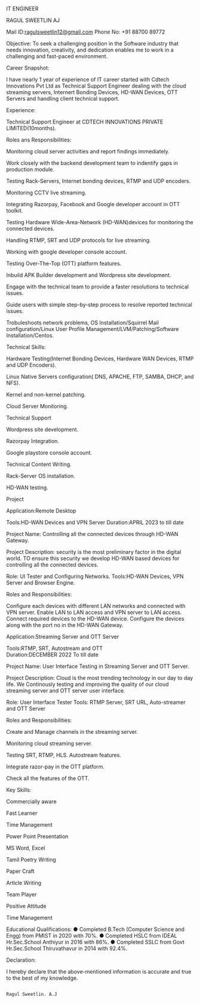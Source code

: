 IT ENGINEER 

RAGUL SWEETLIN AJ 

Mail ID:ragulsweetlin12@gmail.com 
Phone No: +91 88700 89772 

Objective: 
To seek a challenging position in the Software industry that needs innovation, creativity, and dedication enables me to work in a challenging and fast-paced environment. 

Career Snapshot:

I have nearly 1 year of experience of IT career started with Cdtech Innovations Pvt Ltd as Technical Support Engineer dealing with the cloud streaming servers, Internert Bonding Devices, HD-WAN Devices, OTT Servers and handling client technical support.

Experience: 

Technical Support  Engineer at CDTECH INNOVATIONS PRIVATE LIMITED(10months).

Roles ans Responsibilities:

Monitoring cloud server activities and report findings immediately.

Work closely with the backend development team to indentify gaps in production module.

Testing Rack-Servers, Internet bonding devices, RTMP and UDP encoders.

Monitoring CCTV live streaming.

Integrating Razorpay, Facebook and Google developer account in OTT toolkit.

Testing Hardware Wide-Area-Network (HD-WAN)devices for monitoring the connected devices.

Handling RTMP, SRT and UDP protocols for live streaming.

Working with google developer console account.

Testing Over-The-Top (OTT) platform features.

Inbuild APK Builder development and Wordpress site development.

Engage with the technical team to provide a faster resolutions to technical issues.
 
Guide users with simple step-by-step process to resolve reported technical issues.

Trobuleshoots network problems, OS Installation/Squirrel Mail configuration/Linux User Profile Management/LVM/Patching/Software Installation/Centos.

Technical Skills: 

Hardware Testing(Internet Bonding Devices, Hardware WAN Devices, RTMP and UDP Encoders).

Linux Native Servers configuration( DNS, APACHE, FTP, SAMBA, DHCP, and NFS).

Kernel and non-kernel patching.

Cloud Server Monitoring.

Technical Support

Wordpress site development.

Razorpay Integration.

Google playstore console account.

Technical Content Writing.

Rack-Server OS installation.

HD-WAN testing.

Project

Application:Remote Desktop

Tools:HD-WAN Devices and VPN Server
Duration:APRIL 2023 to till date

Project Name: Controlling all the connected devices through HD-WAN Gateway.

Project Description:
security is the most preliminary factor in the digital world. TO ensure this security we develop HD-WAN based devices for controlling all the connected devices.

 Role: UI Tester and Configuring Networks.
 Tools:HD-WAN Devices, VPN Server and Browser Engine.
	
Roles and Responsibilities:

Configure each devices with different LAN networks and connected with VPN server.
Enable LAN to LAN access and VPN server to LAN access.
Connect required devices to the HD-WAN device. Configure the devices along with the port no in the HD-WAN Gateway.

Application:Streaming Server and OTT Server

Tools:RTMP, SRT, Autostream and OTT  
Duration:DECEMBER 2022 To till date

Project Name: User Interface Testing in Streaming Server  and OTT Server.

Project Description:
Cloud is the most trending technology in our day to day life. We Continously testing and improving the quality of  our cloud streaming server and OTT server user interface.

 Role: User Interface Tester
 Tools: RTMP Server, SRT URL, Auto-streamer and OTT Server
	
Roles and Responsibilities:

Create and Manage channels in the streaming server.

Monitoring cloud streaming server.

Testing SRT, RTMP, HLS. Autostream features.

Integrate razor-pay in the OTT platform.

Check all the features of the OTT.



Key Skills:

Commercially aware

Fast Learner

Time Management

Power Point Presentation

MS Word, Excel

Tamil Poetry Writing

Paper Craft

Article Writing

Team Player

Positive Attitude

Time Management

Educational Qualifications: 
● Completed B.Tech (Computer Science and Engg) from PMIST in 2020 with 70%. 
● Completed HSLC from IDEAL Hr.Sec.School Anthiyur in 2016 with 86%. 
● Completed SSLC from Govt Hr.Sec.School Thiruvathavur in 2014 with 92.4%.

Declaration: 

I hereby declare that the above-mentioned information is accurate and true to the best of my knowledge.
 								
								                                                                      Ragul Sweetlin. A.J
